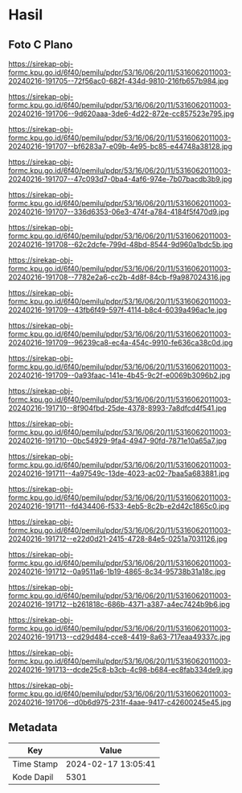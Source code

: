 # Hasil

## Foto C Plano

https://sirekap-obj-formc.kpu.go.id/6f40/pemilu/pdpr/53/16/06/20/11/5316062011003-20240216-191705--72f56ac0-682f-434d-9810-216fb657b984.jpg

https://sirekap-obj-formc.kpu.go.id/6f40/pemilu/pdpr/53/16/06/20/11/5316062011003-20240216-191706--9d620aaa-3de6-4d22-872e-cc857523e795.jpg

https://sirekap-obj-formc.kpu.go.id/6f40/pemilu/pdpr/53/16/06/20/11/5316062011003-20240216-191707--bf6283a7-e09b-4e95-bc85-e44748a38128.jpg

https://sirekap-obj-formc.kpu.go.id/6f40/pemilu/pdpr/53/16/06/20/11/5316062011003-20240216-191707--47c093d7-0ba4-4af6-974e-7b07bacdb3b9.jpg

https://sirekap-obj-formc.kpu.go.id/6f40/pemilu/pdpr/53/16/06/20/11/5316062011003-20240216-191707--336d6353-06e3-474f-a784-4184f5f470d9.jpg

https://sirekap-obj-formc.kpu.go.id/6f40/pemilu/pdpr/53/16/06/20/11/5316062011003-20240216-191708--62c2dcfe-799d-48bd-8544-9d960a1bdc5b.jpg

https://sirekap-obj-formc.kpu.go.id/6f40/pemilu/pdpr/53/16/06/20/11/5316062011003-20240216-191708--7782e2a6-cc2b-4d8f-84cb-f9a987024316.jpg

https://sirekap-obj-formc.kpu.go.id/6f40/pemilu/pdpr/53/16/06/20/11/5316062011003-20240216-191709--43fb6f49-597f-4114-b8c4-6039a496ac1e.jpg

https://sirekap-obj-formc.kpu.go.id/6f40/pemilu/pdpr/53/16/06/20/11/5316062011003-20240216-191709--96239ca8-ec4a-454c-9910-fe636ca38c0d.jpg

https://sirekap-obj-formc.kpu.go.id/6f40/pemilu/pdpr/53/16/06/20/11/5316062011003-20240216-191709--0a93faac-141e-4b45-9c2f-e0069b3096b2.jpg

https://sirekap-obj-formc.kpu.go.id/6f40/pemilu/pdpr/53/16/06/20/11/5316062011003-20240216-191710--8f904fbd-25de-4378-8993-7a8dfcd4f541.jpg

https://sirekap-obj-formc.kpu.go.id/6f40/pemilu/pdpr/53/16/06/20/11/5316062011003-20240216-191710--0bc54929-9fa4-4947-90fd-7871e10a65a7.jpg

https://sirekap-obj-formc.kpu.go.id/6f40/pemilu/pdpr/53/16/06/20/11/5316062011003-20240216-191711--4a97549c-13de-4023-ac02-7baa5a683881.jpg

https://sirekap-obj-formc.kpu.go.id/6f40/pemilu/pdpr/53/16/06/20/11/5316062011003-20240216-191711--fd434406-f533-4eb5-8c2b-e2d42c1865c0.jpg

https://sirekap-obj-formc.kpu.go.id/6f40/pemilu/pdpr/53/16/06/20/11/5316062011003-20240216-191712--e22d0d21-2415-4728-84e5-0251a7031126.jpg

https://sirekap-obj-formc.kpu.go.id/6f40/pemilu/pdpr/53/16/06/20/11/5316062011003-20240216-191712--0a9511a6-1b19-4865-8c34-95738b31a18c.jpg

https://sirekap-obj-formc.kpu.go.id/6f40/pemilu/pdpr/53/16/06/20/11/5316062011003-20240216-191712--b261818c-686b-4371-a387-a4ec7424b9b6.jpg

https://sirekap-obj-formc.kpu.go.id/6f40/pemilu/pdpr/53/16/06/20/11/5316062011003-20240216-191713--cd29d484-cce8-4419-8a63-717eaa49337c.jpg

https://sirekap-obj-formc.kpu.go.id/6f40/pemilu/pdpr/53/16/06/20/11/5316062011003-20240216-191713--dcde25c8-b3cb-4c98-b684-ec8fab334de9.jpg

https://sirekap-obj-formc.kpu.go.id/6f40/pemilu/pdpr/53/16/06/20/11/5316062011003-20240216-191706--d0b6d975-231f-4aae-9417-c42600245e45.jpg


## Metadata

| Key        | Value               |
| ---------- | ------------------- |
| Time Stamp | 2024-02-17 13:05:41 |
| Kode Dapil | 5301                |



